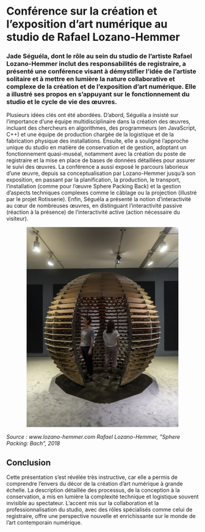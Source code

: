 # Conférence sur la création et l’exposition d’art numérique au studio de Rafael Lozano-Hemmer

### Jade Séguéla, dont le rôle au sein du studio de l’artiste Rafael Lozano-Hemmer inclut des responsabilités de registraire, a présenté une conférence visant à démystifier l’idée de l’artiste solitaire et à mettre en lumière la nature collaborative et complexe de la création et de l’exposition d’art numérique. Elle a illustré ses propos en s’appuyant sur le fonctionnement du studio et le cycle de vie des œuvres.

Plusieurs idées clés ont été abordées. D’abord, Séguéla a insisté sur l’importance d’une équipe multidisciplinaire dans la création des œuvres, incluant des chercheurs en algorithmes, des programmeurs (en JavaScript, C++) et une équipe de production chargée de la logistique et de la fabrication physique des installations. Ensuite, elle a souligné l’approche unique du studio en matière de conservation et de gestion, adoptant un fonctionnement quasi-muséal, notamment avec la création du poste de registraire et la mise en place de bases de données détaillées pour assurer le suivi des œuvres. La conférence a aussi exposé le parcours laborieux d’une œuvre, depuis sa conceptualisation par Lozano-Hemmer jusqu’à son exposition, en passant par la planification, la production, le transport, l’installation (comme pour l’œuvre Sphere Packing Back) et la gestion d’aspects techniques complexes comme le câblage ou la projection (illustré par le projet Rotisserie). Enfin, Séguéla a présenté la notion d’interactivité au cœur de nombreuses œuvres, en distinguant l’interactivité passive (réaction à la présence) de l’interactivité active (action nécessaire du visiteur).

<div align="center">
  <img src="./photo_référence/sphere_packing_bach_montreal_2018_glh_016.jpg" alt="sphere" />
</div>
<p><em>Source : www.lozano-hemmer.com Rafael Lozano-Hemmer, "Sphere Packing: Bach", 2018</em></p>

## Conclusion
Cette présentation s’est révélée très instructive, car elle a permis de comprendre l’envers du décor de la création d’art numérique à grande échelle. La description détaillée des processus, de la conception à la conservation, a mis en lumière la complexité technique et logistique souvent invisible au spectateur. L’accent mis sur la collaboration et la professionnalisation du studio, avec des rôles spécialisés comme celui de registraire, offre une perspective nouvelle et enrichissante sur le monde de l’art contemporain numérique.
